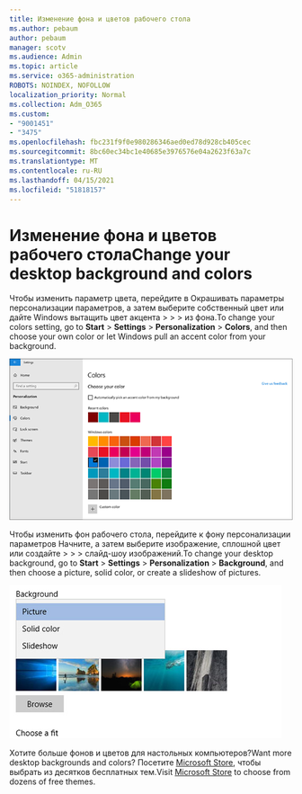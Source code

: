 ```yaml
---
title: Изменение фона и цветов рабочего стола
ms.author: pebaum
author: pebaum
manager: scotv
ms.audience: Admin
ms.topic: article
ms.service: o365-administration
ROBOTS: NOINDEX, NOFOLLOW
localization_priority: Normal
ms.collection: Adm_O365
ms.custom:
- "9001451"
- "3475"
ms.openlocfilehash: fbc231f9f0e980286346aed0ed78d928cb405cec
ms.sourcegitcommit: 8bc60ec34bc1e40685e3976576e04a2623f63a7c
ms.translationtype: MT
ms.contentlocale: ru-RU
ms.lasthandoff: 04/15/2021
ms.locfileid: "51818157"
---
```

# <a name="change-your-desktop-background-and-colors"></a><span data-ttu-id="fc056-102">Изменение фона и цветов рабочего стола</span><span class="sxs-lookup"><span data-stu-id="fc056-102">Change your desktop background and colors</span></span>

<span data-ttu-id="fc056-103">Чтобы изменить параметр цвета, перейдите в Окрашивать параметры персонализации параметров, а затем выберите собственный цвет или дайте Windows вытащить цвет акцента  >    >    >  из фона.</span><span class="sxs-lookup"><span data-stu-id="fc056-103">To change your colors setting, go to **Start** > **Settings** > **Personalization** > **Colors**, and then choose your own color or let Windows pull an accent color from your background.</span></span>

![Персонализировать цвета в Windows.](media/windows-personalization-colors.png)

<span data-ttu-id="fc056-105">Чтобы изменить фон рабочего стола, перейдите к фону персонализации параметров Начните, а затем выберите изображение, сплошной цвет или создайте  >    >    >  слайд-шоу изображений.</span><span class="sxs-lookup"><span data-stu-id="fc056-105">To change your desktop background, go to **Start** > **Settings** > **Personalization** > **Background**, and then choose a picture, solid color, or create a slideshow of pictures.</span></span> 

![Измените фон рабочего стола Windows.](media/windows-desktop-background.png)

<span data-ttu-id="fc056-107">Хотите больше фонов и цветов для настольных компьютеров?</span><span class="sxs-lookup"><span data-stu-id="fc056-107">Want more desktop backgrounds and colors?</span></span> <span data-ttu-id="fc056-108">Посетите [Microsoft Store,](https://www.microsoft.com/store/collections/windowsthemes) чтобы выбрать из десятков бесплатных тем.</span><span class="sxs-lookup"><span data-stu-id="fc056-108">Visit [Microsoft Store](https://www.microsoft.com/store/collections/windowsthemes) to choose from dozens of free themes.</span></span>
